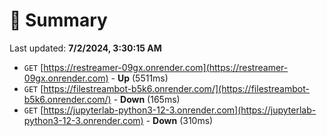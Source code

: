 # 📖 Summary
Last updated: **7/2/2024, 3:30:15 AM**

- `GET` [https://restreamer-09gx.onrender.com](https://restreamer-09gx.onrender.com) - **Up** (5511ms)
- `GET` [https://filestreambot-b5k6.onrender.com/](https://filestreambot-b5k6.onrender.com/) - **Down** (165ms)
- `GET` [https://jupyterlab-python3-12-3.onrender.com](https://jupyterlab-python3-12-3.onrender.com) - **Down** (310ms)
